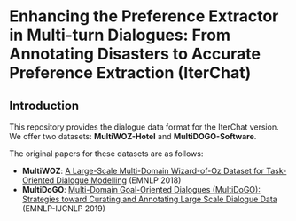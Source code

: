 # Enhancing the Preference Extractor in Multi-turn Dialogues: From Annotating Disasters to Accurate Preference Extraction (IterChat)

## Introduction

This repository provides the dialogue data format for the IterChat version. We offer two datasets: **MultiWOZ-Hotel** and **MultiDOGO-Software**.

The original papers for these datasets are as follows:

- **MultiWOZ**: [A Large-Scale Multi-Domain Wizard-of-Oz Dataset for Task-Oriented Dialogue Modelling](https://aclanthology.org/D18-1547.pdf) (EMNLP 2018)
- **MultiDoGO**: [Multi-Domain Goal-Oriented Dialogues (MultiDoGO): Strategies toward Curating and Annotating Large Scale Dialogue Data](https://aclanthology.org/D19-1460.pdf) (EMNLP-IJCNLP 2019)
